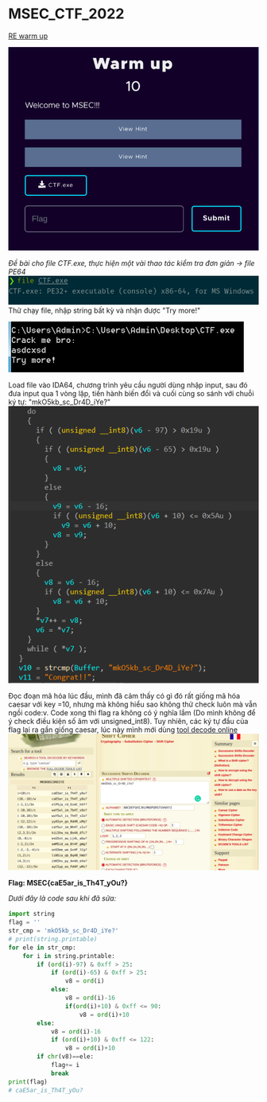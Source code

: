 # MSEC_CTF_2022
[RE warm up](https://github.com/n33r9/MSEC_CTF_2022/tree/master/re/re00_warmup)

![](https://github.com/n33r9/MSEC_CTF_2022/blob/master/re/re00_warmup/image/warmup.png)

*Đề bài cho file CTF.exe, thực hiện một vài thao tác kiểm tra đơn giản -> file PE64*
![](https://github.com/n33r9/MSEC_CTF_2022/blob/master/re/re00_warmup/image/checkfile.png)
Thử chạy file, nhập string bất kỳ và nhận được "Try more!"

![](https://github.com/n33r9/MSEC_CTF_2022/blob/master/re/re00_warmup/image/runfile.png)

Load file vào IDA64, chương trình yêu cầu người dùng nhập input, sau đó đưa input qua 1 vòng lặp, tiến hành biến đổi và cuối cùng so sánh với chuỗi ký tự: "mkO5kb_sc_Dr4D_iYe?"
![](https://github.com/n33r9/MSEC_CTF_2022/blob/master/re/re00_warmup/image/ida64.png)

Đọc đoạn mã hóa lúc đầu, mình đã cảm thấy có gì đó rất giống mã hóa caesar với key =10, nhưng mà không hiểu sao không thử check luôn mà vẫn ngồi code:v. Code xong thì flag ra không có ý nghĩa lắm (Do mình không để ý check điều kiện số âm với unsigned_int8). Tuy nhiên, các ký tự đầu của flag lại ra gần giống caesar, lúc này mình mới dùng [tool decode online](https://www.dcode.fr/shift-cipher)
![](https://github.com/n33r9/MSEC_CTF_2022/blob/master/re/re00_warmup/image/decode.png)

**Flag: MSEC{caE5ar_is_Th4T_yOu?}**

*Dưới đây là code sau khi đã sửa:*
```python
import string
flag = ''
str_cmp = 'mkO5kb_sc_Dr4D_iYe?'
# print(string.printable)
for ele in str_cmp:
    for i in string.printable:
        if (ord(i)-97) & 0xff > 25:
            if (ord(i)-65) & 0xff > 25:
                v8 = ord(i)
            else:
                v8 = ord(i)-16
                if(ord(i)+10) & 0xff <= 90:
                    v8 = ord(i)+10
        else:
            v8 = ord(i)-16
            if (ord(i)+10) & 0xff <= 122:
                v8 = ord(i)+10
        if chr(v8)==ele:
            flag+= i
            break
print(flag)
# caE5ar_is_Th4T_yOu?
```

